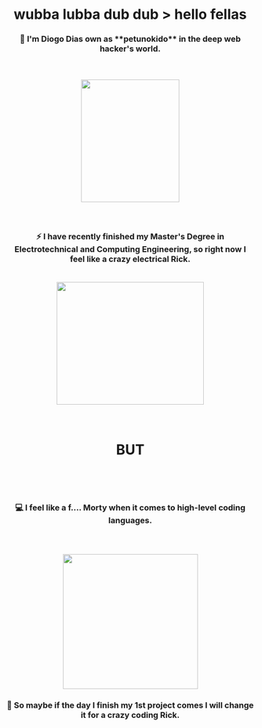 
<h1 align = "center"> wubba lubba dub dub > hello fellas

<h3 align = "center">🤖 I'm Diogo Dias own as **petunokido** in the deep web hacker's world.

<p><p>
<br/>

<img src ="https://i.giphy.com/media/SvGFA2WF9IP0WjmzvE/giphy.webp" width= "200" height="250px"/></a>

<p><p>
<br/>

<h3 align = "center"> ⚡ I have recently finished my Master's Degree in Electrotechnical and Computing Engineering, so right now I feel like a crazy electrical Rick.

<p><p>
<br/>

<img src = "https://media.giphy.com/media/ZYWv9qRQPomHSmrpGd/giphy.gif" width= "300" height="250px">

<p><p>
<br/>

<h1 align="center"> BUT

<p><p>
<br/>

<h3 align = "center"> 💻 I feel like a f.... Morty when it comes to high-level coding languages.

<p><p>
<br/>

<h3 align = "center">  
<img src = "https://media.giphy.com/media/kc0qZPPoO5AFK7B3xk/giphy.gif" witdh = "250px" height = "275px">

<h3 align = "center"> 📁 So maybe if the day I finish my 1st project comes I will change it for a crazy coding Rick.
